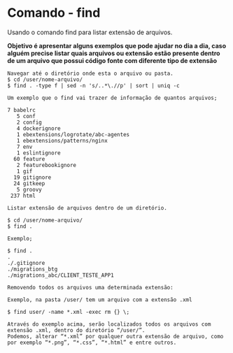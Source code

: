 # Comando - find

Usando o comando find para listar extensão de arquivos.

**Objetivo é apresentar alguns exemplos que pode ajudar no dia a dia, caso alguém precise listar quais arquivos ou extensão estão presente dentro de um arquivo que possui código fonte com diferente tipo de extensão**

```
Navegar até o diretório onde esta o arquivo ou pasta.
$ cd /user/nome-arquivo/
$ find . -type f | sed -n 's/..*\.//p' | sort | uniq -c

Um exemplo que o find vai trazer de informação de quantos arquivos;

7 babelrc
   5 conf
   2 config
   4 dockerignore
   1 ebextensions/logrotate/abc-agentes
   1 ebextensions/patterns/nginx
   7 env
   1 eslintignore
  60 feature
   2 featurebookignore
   1 gif
  19 gitignore
  24 gitkeep
   5 groovy
 237 html

Listar extensão de arquivos dentro de um diretório.

$ cd /user/nome-arquivo/
$ find .

Exemplo;

$ find .
.
./.gitignore
./migrations_btg
./migrations_abc/CLIENT_TESTE_APP1

Removendo todos os arquivos uma determinada extensão:

Exemplo, na pasta /user/ tem um arquivo com a extensão .xml

$ find user/ -name *.xml -exec rm {} \;

Através do exemplo acima, serão localizados todos os arquivos com extensão .xml, dentro do diretório “/user/”. 
Podemos, alterar “*.xml” por qualquer outra extensão de arquivo, como por exemplo “*.png”, “*.css”, “*.html” e entre outros.



```
